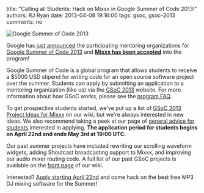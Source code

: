 title: "Calling all Students: Hack on Mixxx in Google Summer of Code 2013!"
authors: RJ Ryan
date: 2013-04-08 19:16:00
tags: gsoc, gsoc-2013
comments: no

![Google Summer of Code 2013]({static}/images/news/image00.jpg)

Google has [just announced](http://google-opensource.blogspot.com/2013/04/mentoring-organizations-for-google.html) the participating mentoring organizations for [Google Summer of Code 2013](http://www.google-melange.com/gsoc/homepage/google/gsoc2013) and **[Mixxx has
been accepted](http://www.google-melange.com/gsoc/org/google/gsoc2013/mixxx)** into the program!

Google Summer of Code is a global program that allows students to receive a $5000 USD stipend for writing code for an open source software project over the summer.
Students can apply by submitting an application to a mentoring organization (like us) via the [GSoC 2013](http://www.google-melange.com/gsoc/homepage/google/gsoc2013) website.
For more information about how GSoC works, please see the [program FAQ](http://www.google-melange.com/gsoc/document/show/gsoc_program/google/gsoc2013/help_page).

To get prospective students started, we've put up a list of [GSoC 2013 Project Ideas for Mixxx](https://github.com/mixxxdj/mixxx/wiki/gsoc2013ideas) on our wiki, but we're always interested in new ideas.
We also recommend taking a peek at our page of [general advice for students](https://github.com/mixxxdj/mixxx/wiki/gsocadvice) interested in applying.
**The application period for students begins on April 22nd and ends May 3rd at 19:00 UTC.**

Our past summer projects have included rewriting our scrolling waveform widgets, adding Shoutcast broadcasting support to Mixxx, and improving our audio mixer routing code.
A full list of our past GSoC projects is available on the [front page](https://github.com/mixxxdj/mixxx/wiki#google_summer_of_code) of our wiki.

Interested? [Apply starting April 22nd](http://www.google-melange.com/gsoc/org/google/gsoc2013/mixxx) and come hack on the best free MP3 DJ mixing software for the Summer!

